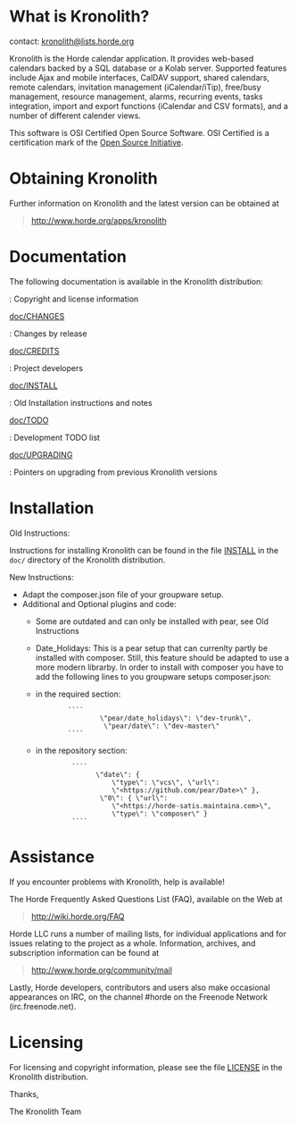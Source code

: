 # What is Kronolith?

contact:  <kronolith@lists.horde.org>

Kronolith is the Horde calendar application. It provides web-based
calendars backed by a SQL database or a Kolab server. Supported features
include Ajax and mobile interfaces, CalDAV support, shared calendars,
remote calendars, invitation management (iCalendar/iTip), free/busy
management, resource management, alarms, recurring events, tasks
integration, import and export functions (iCalendar and CSV formats),
and a number of different calender views.

This software is OSI Certified Open Source Software. OSI Certified is a
certification mark of the [Open Source
Initiative](http://www.opensource.org/).

# Obtaining Kronolith

Further information on Kronolith and the latest version can be obtained
at

> <http://www.horde.org/apps/kronolith>

# Documentation

The following documentation is available in the Kronolith distribution:

:   Copyright and license information

[doc/CHANGES](doc/CHANGES)

:   Changes by release

[doc/CREDITS](doc/CREDITS.rst)

:   Project developers

[doc/INSTALL](doc/INSTALL.rst)

:   Old Installation instructions and notes

[doc/TODO](doc/TODO.rst)

:   Development TODO list

[doc/UPGRADING](doc/UPGRADING.rst)

:   Pointers on upgrading from previous Kronolith versions

# Installation

Old Instructions:

Instructions for installing Kronolith can be found in the file
[INSTALL](doc/INSTALL.rst) in the `doc/` directory of the Kronolith
distribution.

New Instructions:

- Adapt the composer.json file of your groupware setup.
- Additional and Optional plugins and code:
     + Some are outdated and can only be installed with pear, see Old Instructions
     + Date_Holidays: This is a pear setup that can currenlty partly be installed with composer. Still, this feature should be adapted to use a more modern librarby. In order to install with composer you have to add the following lines to you groupware setups composer.json:
     + in the required section:

                   ````
                           \"pear/date_holidays\": \"dev-trunk\",
                            \"pear/date\": \"dev-master\"
                   ````
     + in the repository section:

                    ````
                          \"date\": {
                              \"type\": \"vcs\", \"url\":
                              \"<https://github.com/pear/Date>\" },
                           \"0\": { \"url\":
                              \"<https://horde-satis.maintaina.com>\",
                              \"type\": \"composer\" }
                    ````

# Assistance

If you encounter problems with Kronolith, help is available!

The Horde Frequently Asked Questions List (FAQ), available on the Web at

> <http://wiki.horde.org/FAQ>

Horde LLC runs a number of mailing lists, for individual applications
and for issues relating to the project as a whole. Information,
archives, and subscription information can be found at

> <http://www.horde.org/community/mail>

Lastly, Horde developers, contributors and users also make occasional
appearances on IRC, on the channel #horde on the Freenode Network
(irc.freenode.net).

# Licensing

For licensing and copyright information, please see the file
[LICENSE](http://www.horde.org/licenses/gpl) in the Kronolith
distribution.

Thanks,

The Kronolith Team
